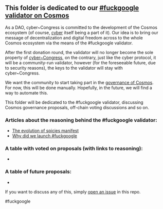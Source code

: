 ## This folder is dedicated to our [#fuckgoogle validator on Cosmos](https://cosmos.bigdipper.live/validator/cosmosvaloper1e859xaue4k2jzqw20cv6l7p3tmc378pc3k8g2u)

As a DAO, cyber~Congress is committed to the development of the Cosmos ecosystem (of course, [cyber](https://cyber.page/) itself being a part of it). Our idea is to bring our message of decentralization and digital freedom across to the whole Cosmos ecosystem via the means of
the #fuckgoogle validator.

After the first donation round, the validator will no longer become the sole property of [cyber~Congress](https://github.com/cybercongress/congress/blob/master/ecosystem/ELI-5%20FAQ.md#what-is-cybercongress), on the contrary, just like the cyber protocol, it will be a community-run validator, however (for the foreseeable future, due to security reasons), the keys to the validator will stay with
cyber~Congress. 

We want the community to start taking part in the [governance of Cosmos](https://hubble.figment.network/cosmos/chains/cosmoshub-3/governance). For now, this will be done manually. Hopefully, in the future, we will find a way to automate this. 

This folder will be dedicated to the #fuckgoogle validator, discussing Cosmos governance proposals, off-chain voting discussions and so on.

### Articles about the reasoning behind the #fuckgoogle validator:
- [The evolution of spicies manifest](https://github.com/cybercongress/congress/blob/master/README.md)
- [Why did we launch #fuckgoogle](https://forum.cosmos.network/t/we-have-launched-our-cosmos-fuckgoogle-validator-join-us-and-stake-our-reasons-for-doing-so-included/3060)

### A table with voted on proposals (with links to reasoning):
- 

### A table of future proposals:
-

If you want to discuss any of this, simply [open an issue](https://github.com/cybercongress/congress/issues) in this repo.

#fuckgoogle

